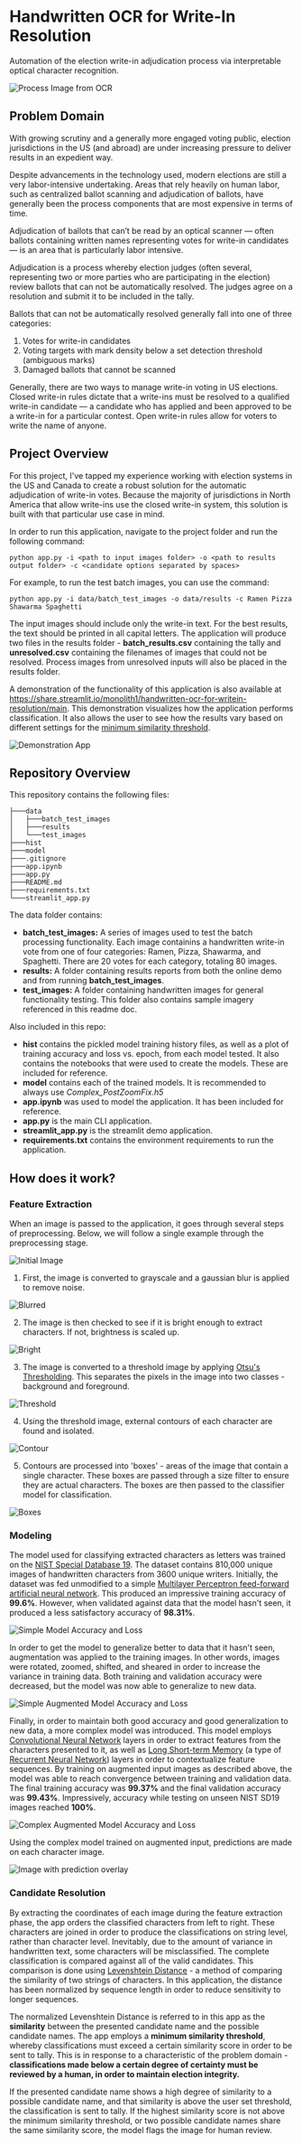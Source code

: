 # Handwritten OCR for Write-In Resolution

Automation of the election write-in adjudication process via interpretable optical character recognition.

![Process Image from OCR](data/test_images/7-output.jpg "Process Image from OCR")

## Problem Domain

With growing scrutiny and a generally more engaged voting public, election jurisdictions in the US (and abroad) are under increasing pressure to deliver results in an expedient way.

Despite advancements in the technology used, modern elections are still a very labor-intensive undertaking. Areas that rely heavily on human labor, such as centralized ballot scanning and adjudication of ballots, have generally been the process components that are most expensive in terms of time.

Adjudication of ballots that can’t be read by an optical scanner — often ballots containing written names representing votes for write-in candidates — is an area that is particularly labor intensive.

Adjudication is a process whereby election judges (often several, representing two or more parties who are participating in the election) review ballots that can not be automatically resolved. The judges agree on a resolution and submit it to be included in the tally.

Ballots that can not be automatically resolved generally fall into one of three categories:
1.  Votes for write-in candidates
2.  Voting targets with mark density below a set detection threshold (ambiguous marks)
3.  Damaged ballots that cannot be scanned

Generally, there are two ways to manage write-in voting in US elections. Closed write-in rules dictate that a write-ins must be resolved to a qualified write-in candidate — a candidate who has applied and been approved to be a write-in for a particular contest. Open write-in rules allow for voters to write the name of anyone.

## Project Overview

For this project, I've tapped my experience working with election systems in the US and Canada to create a robust solution for the automatic adjudication of write-in votes. Because the majority of jurisdictions in North America that allow write-ins use the closed write-in system, this solution is built with that particular use case in mind.

In order to run this application, navigate to the project folder and run the following command:

`python app.py -i <path to input images folder> -o <path to results output folder> -c <candidate options separated by spaces>`

For example, to run the test batch images, you can use the command:

`python app.py -i data/batch_test_images -o data/results -c Ramen Pizza Shawarma Spaghetti`

The input images should include only the write-in text. For the best results, the text should be printed in all capital letters. The application will produce two files in the results folder - **batch_results.csv** containing the tally and **unresolved.csv** containing the filenames of images that could not be resolved. Process images from unresolved inputs will also be placed in the results folder.

A demonstration of the functionality of this application is also available at https://share.streamlit.io/monolith1/handwritten-ocr-for-writein-resolution/main. This demonstration visualizes how the application performs classification. It also allows the user to see how the results vary based on different settings for the [minimum similarity threshold](#similarity).

![Demonstration App](data/test_images/demo.jpg "Demonstration App Screenshot")

## Repository Overview

This repository contains the following files:

```
├───data  
│   ├───batch_test_images  
│   ├───results  
│   └───test_images  
├───hist  
├───model  
├───.gitignore  
├───app.ipynb  
├───app.py  
├───README.md  
├───requirements.txt  
└───streamlit_app.py
```  

The data folder contains:
* **batch_test_images:** A series of images used to test the batch processing functionality. Each image containins a handwritten write-in vote from one of four categories: Ramen, Pizza, Shawarma, and Spaghetti. There are 20 votes for each category, totaling 80 images.
* **results:** A folder containing results reports from both the online demo and from running **batch_test_images**.
* **test_images:** A folder containing handwritten images for general functionality testing. This folder also contains sample imagery referenced in this readme doc.

Also included in this repo:
* **hist** contains the pickled model training history files, as well as a plot of training accuracy and loss vs. epoch, from each model tested. It also contains the notebooks that were used to create the models. These are included for reference.
* **model** contains each of the trained models. It is recommended to always use *Complex_PostZoomFix.h5*
* **app.ipynb** was used to model the application. It has been included for reference.
* **app.py** is the main CLI application.
* **streamlit_app.py** is the streamlit demo application.
* **requirements.txt** contains the environment requirements to run the application.

## How does it work?

### Feature Extraction

When an image is passed to the application, it goes through several steps of preprocessing. Below, we will follow a single example through the preprocessing stage.

![Initial Image](data/test_images/5-Img.jpg "Initial Image")

1. First, the image is converted to grayscale and a gaussian blur is applied to remove noise.

![Blurred](data/test_images/5-Blurred.jpg "Blurred")

2. The image is then checked to see if it is bright enough to extract characters. If not, brightness is scaled up.

![Bright](data/test_images/5-Bright.jpg "Bright")

3. The image is converted to a threshold image by applying [Otsu's Thresholding](https://en.wikipedia.org/wiki/Otsu%27s_method). This separates the pixels in the image into two classes - background and foreground.

![Threshold](data/test_images/5-Thresh.jpg "Threshold")

4. Using the threshold image, external contours of each character are found and isolated.

![Contour](data/test_images/5-Cont.jpg "Contour")

5. Contours are processed into 'boxes' - areas of the image that contain a single character. These boxes are passed through a size filter to ensure they are actual characters. The boxes are then passed to the classifier model for classification.

![Boxes](data/test_images/5-Box.jpg "Boxes")

### Modeling

The model used for classifying extracted characters as letters was trained on the [NIST Special Database 19](https://www.nist.gov/srd/nist-special-database-19). The dataset contains 810,000 unique images of handwritten characters from 3600 unique writers. Initially, the dataset was fed unmodified to a simple [Multilayer Perceptron feed-forward artificial neural network](https://en.wikipedia.org/wiki/Multilayer_perceptron). This produced an impressive training accuracy of **99.6%**. However, when validated against data that the model hasn't seen, it produced a less satisfactory accuracy of **98.31%**. 

![Simple Model Accuracy and Loss](hist/Basic.jpg "Simple Model Accuracy and Loss")

In order to get the model to generalize better to data that it hasn't seen, augmentation was applied to the training images. In other words, images were rotated, zoomed, shifted, and sheared in order to increase the variance in training data. Both training and validation accuracy were decreased, but the model was now able to generalize to new data.

![Simple Augmented Model Accuracy and Loss](hist/Basic_AugInput.jpg "Simple Augmented Model Accuracy and Loss")

Finally, in order to maintain both good accuracy and good generalization to new data, a more complex model was introduced. This model employs [Convolutional Neural Network](https://en.wikipedia.org/wiki/Convolutional_neural_network) layers in order to extract features from the characters presented to it, as well as [Long Short-term Memory](https://en.wikipedia.org/wiki/Long_short-term_memory) (a type of [Recurrent Neural Network](https://en.wikipedia.org/wiki/Recurrent_neural_network)) layers in order to contextualize feature sequences. By training on augmented input images as described above, the model was able to reach convergence between training and validation data. The final training accuracy was **99.37%** and the final validation accuracy was **99.43%**. Impressively, accuracy while testing on unseen NIST SD19 images reached **100%**.

![Complex Augmented Model Accuracy and Loss](hist/Complex_PostZoomFix.jpg "Complex Augmented Model Accuracy and Loss")
 
Using the complex model trained on augmented input, predictions are made on each character image.

![Image with prediction overlay](data/test_images/5-Pred.jpg "Image with prediction overlay")

### <a name="similarity"></a> Candidate Resolution

By extracting the coordinates of each image during the feature extraction phase, the app orders the classified characters from left to right. These characters are joined in order to produce the classifications on string level, rather than character level. Inevitably, due to the amount of variance in handwritten text, some characters will be misclassified. The complete classification is compared against all of the valid candidates. This comparison is done using [Levenshtein Distance](https://en.wikipedia.org/wiki/Levenshtein_distance) - a method of comparing the similarity of two strings of characters. In this application, the distance has been normalized by sequence length in order to reduce sensitivity to longer sequences.

The normalized Levenshtein Distance is referred to in this app as the **similarity** between the presented candidate name and the possible candidate names. The app employs a **minimum similarity threshold**, whereby classifications must exceed a certain similarity score in order to be sent to tally. This is in response to a characteristic of the problem domain - **classifications made below a certain degree of certainty must be reviewed by a human, in order to maintain election integrity.**

If the presented candidate name shows a high degree of similarity to a possible candidate name, and that similarity is above the user set threshold, the classification is sent to tally. If the highest similarity score is not above the minimum similarity threshold, or two possible candidate names share the same similarity score, the model flags the image for human review.